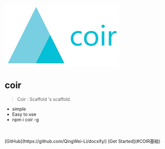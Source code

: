 ![logo](img/logo.svg)

# coir

>   Coir :   Scaffold 's scaffold.

- simple
- Easy to use
- npm i coir -g

<p style="margin-top:50px">
[GitHub](https://github.com/QingWei-Li/docsify/)
[Get Started](#COIR基础)
</p>